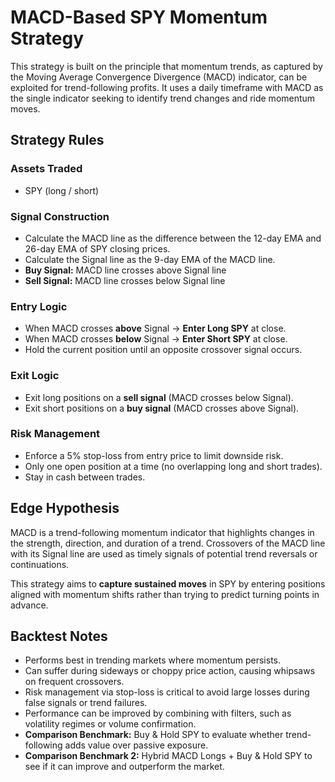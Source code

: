 # MACD-Based SPY Momentum Strategy

This strategy is built on the principle that momentum trends, as captured by the Moving Average Convergence Divergence (MACD) indicator, can be exploited for trend-following profits. It uses a daily timeframe with MACD as the single indicator seeking to identify trend changes and ride momentum moves.

## Strategy Rules

### Assets Traded
- SPY (long / short)

### Signal Construction
- Calculate the MACD line as the difference between the 12-day EMA and 26-day EMA of SPY closing prices.  
- Calculate the Signal line as the 9-day EMA of the MACD line.  
- **Buy Signal:** MACD line crosses above Signal line  
- **Sell Signal:** MACD line crosses below Signal line  

### Entry Logic
- When MACD crosses **above** Signal → **Enter Long SPY** at close.  
- When MACD crosses **below** Signal → **Enter Short SPY** at close.  
- Hold the current position until an opposite crossover signal occurs.

### Exit Logic
- Exit long positions on a **sell signal** (MACD crosses below Signal).  
- Exit short positions on a **buy signal** (MACD crosses above Signal).

### Risk Management
- Enforce a 5% stop-loss from entry price to limit downside risk.  
- Only one open position at a time (no overlapping long and short trades).  
- Stay in cash between trades.

## Edge Hypothesis

MACD is a trend-following momentum indicator that highlights changes in the strength, direction, and duration of a trend. Crossovers of the MACD line with its Signal line are used as timely signals of potential trend reversals or continuations.

This strategy aims to **capture sustained moves** in SPY by entering positions aligned with momentum shifts rather than trying to predict turning points in advance.

## Backtest Notes

- Performs best in trending markets where momentum persists.  
- Can suffer during sideways or choppy price action, causing whipsaws on frequent crossovers.  
- Risk management via stop-loss is critical to avoid large losses during false signals or trend failures.  
- Performance can be improved by combining with filters, such as volatility regimes or volume confirmation.  
- **Comparison Benchmark:** Buy & Hold SPY to evaluate whether trend-following adds value over passive exposure.
- **Comparison Benchmark 2:** Hybrid MACD Longs + Buy & Hold SPY to see if it can improve and outperform the market.
